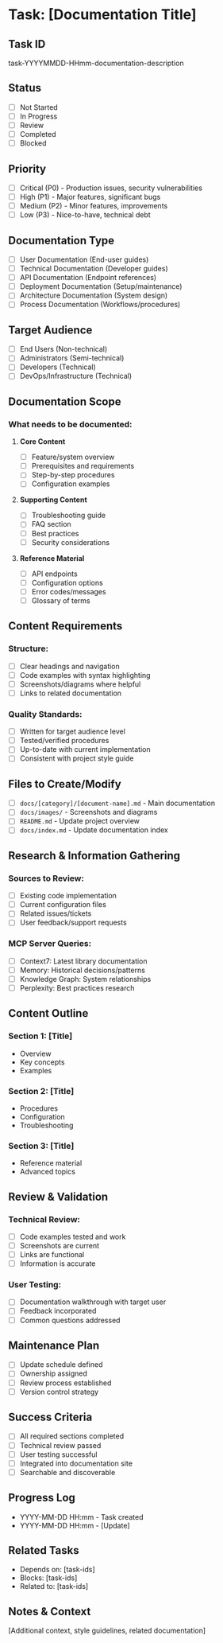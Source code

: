 # Task: [Documentation Title]

## Task ID

task-YYYYMMDD-HHmm-documentation-description

## Status

- [ ] Not Started
- [ ] In Progress
- [ ] Review
- [ ] Completed
- [ ] Blocked

## Priority

- [ ] Critical (P0) - Production issues, security vulnerabilities
- [ ] High (P1) - Major features, significant bugs
- [ ] Medium (P2) - Minor features, improvements
- [ ] Low (P3) - Nice-to-have, technical debt

## Documentation Type

- [ ] User Documentation (End-user guides)
- [ ] Technical Documentation (Developer guides)
- [ ] API Documentation (Endpoint references)
- [ ] Deployment Documentation (Setup/maintenance)
- [ ] Architecture Documentation (System design)
- [ ] Process Documentation (Workflows/procedures)

## Target Audience

- [ ] End Users (Non-technical)
- [ ] Administrators (Semi-technical)
- [ ] Developers (Technical)
- [ ] DevOps/Infrastructure (Technical)

## Documentation Scope

### What needs to be documented:

1. **Core Content**

   - [ ] Feature/system overview
   - [ ] Prerequisites and requirements
   - [ ] Step-by-step procedures
   - [ ] Configuration examples

2. **Supporting Content**

   - [ ] Troubleshooting guide
   - [ ] FAQ section
   - [ ] Best practices
   - [ ] Security considerations

3. **Reference Material**
   - [ ] API endpoints
   - [ ] Configuration options
   - [ ] Error codes/messages
   - [ ] Glossary of terms

## Content Requirements

### Structure:

- [ ] Clear headings and navigation
- [ ] Code examples with syntax highlighting
- [ ] Screenshots/diagrams where helpful
- [ ] Links to related documentation

### Quality Standards:

- [ ] Written for target audience level
- [ ] Tested/verified procedures
- [ ] Up-to-date with current implementation
- [ ] Consistent with project style guide

## Files to Create/Modify

- [ ] `docs/[category]/[document-name].md` - Main documentation
- [ ] `docs/images/` - Screenshots and diagrams
- [ ] `README.md` - Update project overview
- [ ] `docs/index.md` - Update documentation index

## Research & Information Gathering

### Sources to Review:

- [ ] Existing code implementation
- [ ] Current configuration files
- [ ] Related issues/tickets
- [ ] User feedback/support requests

### MCP Server Queries:

- [ ] Context7: Latest library documentation
- [ ] Memory: Historical decisions/patterns
- [ ] Knowledge Graph: System relationships
- [ ] Perplexity: Best practices research

## Content Outline

### Section 1: [Title]

- Overview
- Key concepts
- Examples

### Section 2: [Title]

- Procedures
- Configuration
- Troubleshooting

### Section 3: [Title]

- Reference material
- Advanced topics

## Review & Validation

### Technical Review:

- [ ] Code examples tested and work
- [ ] Screenshots are current
- [ ] Links are functional
- [ ] Information is accurate

### User Testing:

- [ ] Documentation walkthrough with target user
- [ ] Feedback incorporated
- [ ] Common questions addressed

## Maintenance Plan

- [ ] Update schedule defined
- [ ] Ownership assigned
- [ ] Review process established
- [ ] Version control strategy

## Success Criteria

- [ ] All required sections completed
- [ ] Technical review passed
- [ ] User testing successful
- [ ] Integrated into documentation site
- [ ] Searchable and discoverable

## Progress Log

- YYYY-MM-DD HH:mm - Task created
- YYYY-MM-DD HH:mm - [Update]

## Related Tasks

- Depends on: [task-ids]
- Blocks: [task-ids]
- Related to: [task-ids]

## Notes & Context

[Additional context, style guidelines, related documentation]

